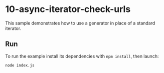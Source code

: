# 10-async-iterator-check-urls

This sample demonstrates how to use a generator in place of a standard iterator.

## Run

To run the example install its dependencies with `npm install`, then launch:

```
node index.js
```
